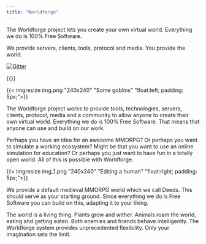 ```yaml
---
title: "Worldforge"
---
```

The Worldforge project lets you create your own virtual world. Everything we do is 100% Free Software.

We provide servers, clients, tools, protocol and media. You provide the world.

[![Gitter](https://badges.gitter.im/Worldforge.svg "")](https://gitter.im/Worldforge/Lobby)

{{<what-do-you-want >}}

{{< imgresize img.png "240x240" "Some goblins" "float:left; padding: 5px;">}}

The Worldforge project works to provide tools, technologies, servers, clients, protocol, media and a community to allow
anyone to create their own virtual world. Everything we do is 100% Free Software. That means that anyone can use and
build on our work.

Perhaps you have an idea for an awesome MMORPG? Or perhaps you want to simulate a working ecosystem? Might be that you
want to use an online simulation for education? Or perhaps you just want to have fun in a totally open world. All of
this is possible with Worldforge.

{{< imgresize img_1.png "240x240" "Editing a human" "float:right; padding: 5px;">}}

We provide a default medieval MMORPG world which we call Deeds. This should serve as your starting ground. Since
everything we do is Free Software you can build on this, adapting it to your liking.

The world is a living thing. Plants grow and wither. Animals roam the world, eating and getting eaten. Both enemies and
friends behave intelligently. The Worldforge system provides unprecedented flexibility. Only your imagination sets the
limit.
